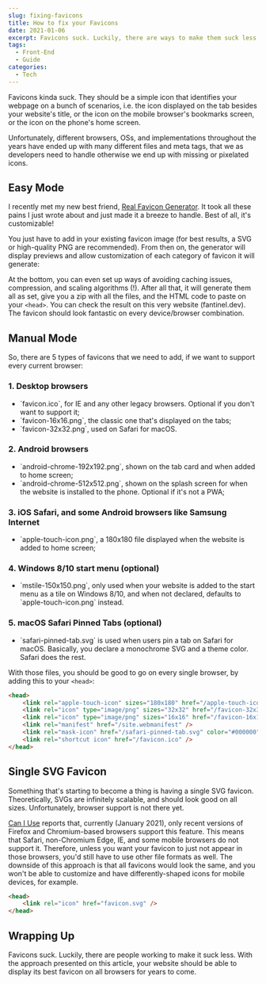 ```yaml
---
slug: fixing-favicons
title: How to fix your Favicons
date: 2021-01-06
excerpt: Favicons suck. Luckily, there are ways to make them suck less.
tags:
  - Front-End
  - Guide
categories:
  - Tech
---
```


<script context="module">
  import CodeBlock from "$lib/components/molecules/CodeBlock.svelte";
  import SrcsetImage from "$lib/components/atoms/SrcsetImage.svelte";
  import Callout from "$lib/components/molecules/Callout.svelte";

  import { getSrcsetFromImport } from "$lib/utils/functions";
  import CoverImage from './cover.jpg?width=1600&format=avif;webp;png&meta&imagetools';
  import GeneratorImage from './favicon-generator-customization.jpg?width=1600&format=avif;webp;png&meta&imagetools';
  import PinnedImage from './safari-pinned-tabs-demo.jpg?width=1600&format=avif;webp;png&meta&imagetools';

  metadata.coverImage = getSrcsetFromImport(CoverImage);
</script>

Favicons kinda suck. They should be a simple icon that identifies your webpage on a bunch of scenarios, i.e. the icon displayed on the tab besides your website's title, or the icon on the mobile browser's bookmarks screen, or the icon on the phone's home screen.

Unfortunately, different browsers, OSs, and implementations throughout the years have ended up with many different files and meta tags, that we as developers need to handle otherwise we end up with missing or pixelated icons.

## Easy Mode

I recently met my new best friend, [Real Favicon Generator](https://realfavicongenerator.net/). It took all these pains I just wrote about and just made it a breeze to handle. Best of all, it's customizable!

You just have to add in your existing favicon image (for best results, a SVG or high-quality PNG are recommended). From then on, the generator will display previews and allow customization of each category of favicon it will generate:

<SrcsetImage
  srcset={getSrcsetFromImport(GeneratorImage)}
  alt="Screenshot of Real Favicon Generator's customization"
  figcaption="The customization options allow you to set different icons depending on device and OS, and even generate icons with background colors if needed."
/>

At the bottom, you can even set up ways of avoiding caching issues, compression, and scaling algorithms (!). After all that, it will generate them all as set, give you a zip with all the files, and the HTML code to paste on your `<head>`. You can check the result on this very website (fantinel.dev). The favicon should look fantastic on every device/browser combination.

## Manual Mode

So, there are 5 types of favicons that we need to add, if we want to support every current browser:

### 1. Desktop browsers

<ul>
  <li>`favicon.ico`, for IE and any other legacy browsers. Optional if you don't want to support it;</li>
  <li>`favicon-16x16.png`, the classic one that's displayed on the tabs;</li>
  <li>`favicon-32x32.png`, used on Safari for macOS.</li>
</ul>

### 2. Android browsers

<ul>
  <li>`android-chrome-192x192.png`, shown on the tab card and when added to home screen;</li>
  <li>`android-chrome-512x512.png`, shown on the splash screen for when the website is installed to the phone. Optional if it's not a PWA;</li>
</ul>

### 3. iOS Safari, and some Android browsers like Samsung Internet

<ul>
  <li>`apple-touch-icon.png`, a 180x180 file displayed when the website is added to home screen;</li>
</ul>

### 4. Windows 8/10 start menu (optional)

<ul>
  <li>`mstile-150x150.png`, only used when your website is added to the start menu as a tile on Windows 8/10, and when not declared, defaults to `apple-touch-icon.png` instead.</li>
</ul>

### 5. macOS Safari Pinned Tabs (optional)

<ul>
  <li>`safari-pinned-tab.svg` is used when users pin a tab on Safari for macOS. Basically, you declare a monochrome SVG and a theme color. Safari does the rest.</li>
</ul>

<SrcsetImage
  srcset={getSrcsetFromImport(PinnedImage)}
  alt="Demo of Safari pinned tabs favicon behavior"
  figcaption="How Safari pinned tab favicon works, screenshot of realfavicongenerator.net"
/>

With those files, you should be good to go on every single browser, by adding this to your `<head>`:

<CodeBlock lang="html">

```html
<head>
	<link rel="apple-touch-icon" sizes="180x180" href="/apple-touch-icon.png" />
	<link rel="icon" type="image/png" sizes="32x32" href="/favicon-32x32.png" />
	<link rel="icon" type="image/png" sizes="16x16" href="/favicon-16x16.png?" />
	<link rel="manifest" href="/site.webmanifest" />
	<link rel="mask-icon" href="/safari-pinned-tab.svg" color="#000000" />
	<link rel="shortcut icon" href="/favicon.ico" />
</head>
```

</CodeBlock>

## Single SVG Favicon

Something that's starting to become a thing is having a single SVG favicon. Theoretically, SVGs are infinitely scalable, and should look good on all sizes. Unfortunately, browser support is not there yet.

[Can I Use](https://caniuse.com/link-icon-svg) reports that, currently (January 2021), only recent versions of Firefox and Chromium-based browsers support this feature. This means that Safari, non-Chromium Edge, IE, and some mobile browsers do not support it. Therefore, unless you want your favicon to just not appear in those browsers, you'd still have to use other file formats as well. The downside of this approach is that all favicons would look the same, and you won't be able to customize and have differently-shaped icons for mobile devices, for example.

<CodeBlock lang="html">

```html
<head>
	<link rel="icon" href="favicon.svg" />
</head>
```

</CodeBlock>

## Wrapping Up

Favicons suck. Luckily, there are people working to make it suck less. With the approach presented on this article, your website should be able to display its best favicon on all browsers for years to come.
